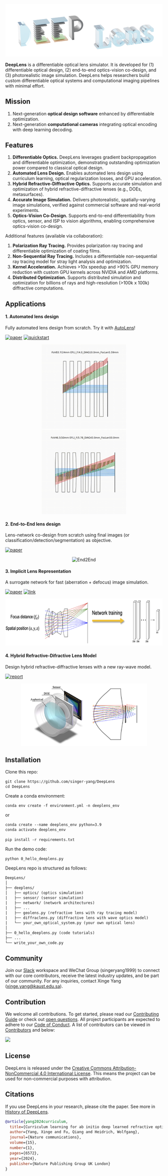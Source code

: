 <div style="text-align:center;">
    <img src="assets/logo.png"/>
</div>

**DeepLens** is a differentiable optical lens simulator. It is developed for (1) differentiable optical design, (2) end-to-end optics-vision co-design, and (3) photorealistic image simulation. DeepLens helps researchers build custom differentiable optical systems and computational imaging pipelines with minimal effort.

## Mission

1. Next-generation **optical design software** enhanced by differentiable optimization.
2. Next-generation **computational cameras** integrating optical encoding with deep learning decoding.

## Features

1. **Differentiable Optics.** DeepLens leverages gradient backpropagation and differentiable optimization, demonstrating outstanding optimization power compared to classical optical design.
2. **Automated Lens Design.** Enables automated lens design using curriculum learning, optical regularization losses, and GPU acceleration.
3. **Hybrid Refractive-Diffractive Optics.** Supports accurate simulation and optimization of hybrid refractive-diffractive lenses (e.g., DOEs, metasurfaces).
4. **Accurate Image Simulation.** Delivers photorealistic, spatially-varying image simulations, verified against commercial software and real-world experiments.
5. **Optics-Vision Co-Design.** Supports end-to-end differentiability from optics, sensor, and ISP to vision algorithms, enabling comprehensive optics-vision co-design.

Additional features (available via collaboration):

1. **Polarization Ray Tracing.** Provides polarization ray tracing and differentiable optimization of coating films.
2. **Non-Sequential Ray Tracing.** Includes a differentiable non-sequential ray tracing model for stray light analysis and optimization.
3. **Kernel Acceleration.** Achieves >10x speedup and >90% GPU memory reduction with custom GPU kernels across NVIDIA and AMD platforms.
4. **Distributed Optimization.** Supports distributed simulation and optimization for billions of rays and high-resolution (>100k x 100k) diffractive computations.

## Applications

#### 1. Automated lens design

Fully automated lens design from scratch. Try it with [AutoLens](https://github.com/vccimaging/AutoLens)!

[![paper](https://img.shields.io/badge/NatComm-2024-orange)](https://www.nature.com/articles/s41467-024-50835-7) [![quickstart](https://img.shields.io/badge/Project-green)](https://github.com/vccimaging/AutoLens)

<div align="center">
    <img src="assets/autolens1.gif" alt="AutoLens" height="270px"/>
    <img src="assets/autolens2.gif" alt="AutoLens" height="270px"/>
</div>

#### 2. End-to-End lens design

Lens-network co-design from scratch using final images (or classification/detection/segmentation) as objective.

[![paper](https://img.shields.io/badge/NatComm-2024-orange)](https://www.nature.com/articles/s41467-024-50835-7)

<div align="center">
    <img src="assets/end2end.gif" alt="End2End" height="150px"/>
</div>

#### 3. Implicit Lens Representation

A surrogate network for fast (aberration + defocus) image simulation.

[![paper](https://img.shields.io/badge/TPAMI-2023-orange)](https://ieeexplore.ieee.org/document/10209238) [![link](https://img.shields.io/badge/Project-green)](https://github.com/vccimaging/Aberration-Aware-Depth-from-Focus)

<div align="center">
    <img src="assets/implicit_net.png" alt="Implicit" height="150px"/>
</div>

#### 4. Hybrid Refractive-Difractive Lens Model

Design hybrid refractive-diffractive lenses with a new ray-wave model.

[![report](https://img.shields.io/badge/SiggraphAsia-2024-orange)](https://arxiv.org/abs/2406.00834)

<div align="center">
    <img src="assets/hybridlens.png" alt="Implicit" height="200px"/>
</div>

## Installation

Clone this repo:

```
git clone https://github.com/singer-yang/DeepLens
cd DeepLens
```

Create a conda environment:
```
conda env create -f environment.yml -n deeplens_env
```
or
```
conda create --name deeplens_env python=3.9
conda activate deeplens_env

pip install -r requirements.txt
```

Run the demo code:
```
python 0_hello_deeplens.py
```

DeepLens repo is structured as follows:

```
DeepLens/
│
├── deeplens/
│   ├── optics/ (optics simulation)
|   ├── sensor/ (sensor simulation)
|   ├── network/ (network architectures)
|   ├── ...
|   ├── geolens.py (refractive lens with ray tracing model)
|   ├── diffraclens.py (diffractive lens with wave optics model)
|   └── your_own_optical_system.py (your own optical lens)
│
├── 0_hello_deeplens.py (code tutorials)
├── ...
└── write_your_own_code.py
```

## Community

Join our [Slack](https://join.slack.com/t/deeplens/shared_invite/zt-2wz3x2n3b-plRqN26eDhO2IY4r_gmjOw) workspace and WeChat Group (singeryang1999) to connect with our core contributors, receive the latest industry updates, and be part of our community. For any inquiries, contact Xinge Yang (xinge.yang@kaust.edu.sa).

## Contribution

We welcome all contributions. To get started, please read our [Contributing Guide](./CONTRIBUTING.md) or check out [open questions](https://github.com/users/singer-yang/projects/2). All project participants are expected to adhere to our [Code of Conduct](./CODE_OF_CONDUCT.md). A list of contributors can be viewed in [Contributors](./CONTRIBUTORS.md) and below:

<a href="https://github.com/singer-yang/DeepLens/graphs/contributors">
  <img src="https://contrib.rocks/image?repo=singer-yang/DeepLens" />
</a>

## License

DeepLens is released under the [Creative Commons Attribution-NonCommercial 4.0 International License](./LICENSE). This means the project can be used for non-commercial purposes with attribution. 

## Citations

If you use DeepLens in your research, please cite the paper. See more in [History of DeepLens](./CITATION.md).

```bibtex
@article{yang2024curriculum,
  title={Curriculum learning for ab initio deep learned refractive optics},
  author={Yang, Xinge and Fu, Qiang and Heidrich, Wolfgang},
  journal={Nature communications},
  volume={15},
  number={1},
  pages={6572},
  year={2024},
  publisher={Nature Publishing Group UK London}
}
```